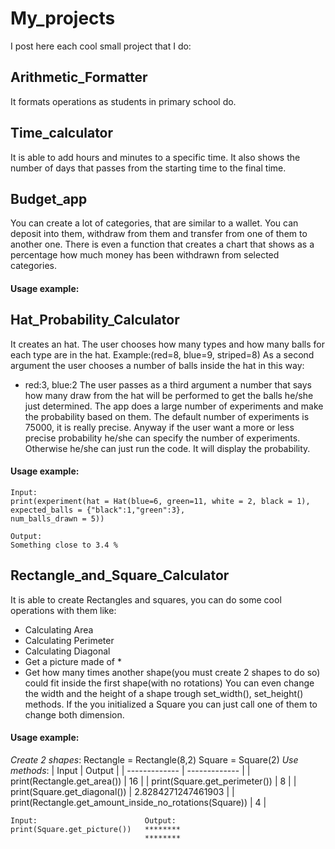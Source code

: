 # My_projects
I post here each cool small project that I do:
## Arithmetic_Formatter
It formats operations as students in primary school do.
## Time_calculator
It is able to add hours and minutes to a specific time. It also shows the number of days that passes from the starting time to the final time.
## Budget_app
You can create a lot of categories, that are similar to a wallet. You can deposit into them, withdraw from them and transfer from one of them to another one.
There is even a function that creates a chart that shows as a percentage how much money has been withdrawn from selected categories.
#### Usage example:

## Hat_Probability_Calculator
It creates an hat.
The user chooses how many types and how many balls for each type are in the hat.
Example:(red=8, blue=9, striped=8)
As a second argument the user chooses a number of balls inside the hat in this way:
- red:3, blue:2
The user passes as a third argument a number that says how many draw from the hat will be performed to get the balls he/she just determined.
The app does a large number of experiments and make the probability based on them.
The default number of experiments is 75000, it is really precise.
Anyway if the user want a more or less precise probability he/she can specify the number of experiments. Otherwise he/she can just run the code.
It will display the probability.
#### Usage example:
```
Input:
print(experiment(hat = Hat(blue=6, green=11, white = 2, black = 1),
expected_balls = {"black":1,"green":3},
num_balls_drawn = 5))

Output:
Something close to 3.4 %
```   
## Rectangle_and_Square_Calculator
It is able to create Rectangles and squares, you can do some cool operations with them like:
- Calculating Area
- Calculating Perimeter
- Calculating Diagonal
- Get a picture made of *
- Get how many times another shape(you must create 2 shapes to do so) could fit inside the first shape(with no rotations)
You can even change the width and the height of a shape trough set_width(), set_height() methods. If the you initialized a Square you can just call one of them to change both dimension.
#### Usage example:
*Create 2 shapes*:
Rectangle = Rectangle(8,2)
Square = Square(2)
*Use methods*:
| Input   | Output |
| ------------- | ------------- |
| print(Rectangle.get_area())  | 16  |
| print(Square.get_perimeter())  | 8  |
| print(Square.get_diagonal())  | 2.8284271247461903  |
| print(Rectangle.get_amount_inside_no_rotations(Square))  | 4  |
```
Input:                        Output:
print(Square.get_picture())   ********
                              ********
```
